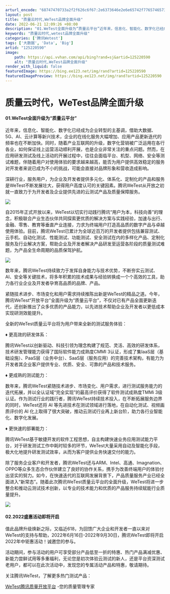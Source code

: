 ```yaml
---
arturl_encode: "68747470733a2f2f626c6f67:2e6373646e2e6e65742f7765746573745f74656e63656e742f:61727469636c652f64657461696c732f313235323230353930"
layout: post
title: "质量云时代,WeTest品牌全面升级"
date: 2022-06-21 12:09:26 +08:00
description: "01.WeTest全面升级为“质量云平台”近年来，信息化、智能化、数字化已经成为企业转型的主基调，借"
keywords: "质量云时代,wetest品牌全面升级"
categories: ['腾讯Wetest']
tags: ['大数据', 'Data', 'Big']
artid: "125220590"
image:
    path: https://api.vvhan.com/api/bing?rand=sj&artid=125220590
    alt: "质量云时代,WeTest品牌全面升级"
render_with_liquid: false
featuredImage: https://bing.ee123.net/img/rand?artid=125220590
featuredImagePreview: https://bing.ee123.net/img/rand?artid=125220590
---
```


# 质量云时代，WeTest品牌全面升级

#### 01.WeTest全面升级为“质量云平台”

近年来，信息化、智能化、数字化已经成为企业转型的主基调，借助大数据、5G、AI、云计算等新兴技术，企业的在线化服务大幅增加、应用产品更新迭代的频率也在不断加快。同时，随着产业互联网的升级，数字化营销被广泛运用在各行各业，如何保证线上运营活动顺利开展，也是企业非常关注的重点问题。然而，在应用研发测试及线上活动的开展过程中，往往会面临平台、机型、网络、安全等测试难题，伴随着用户对使用体验的要求越来越高，能否为用户提供高效稳定的服务对开发者来说已成为不小的挑战，可能会直接对品牌形象和营收造成影响。

深耕行业，服务用户，为企业及开发者提供多元化、体系化、定制化的产品和服务是WeTest不断发展壮大，获得用户高度认可的关键因素。腾讯WeTest从开放之初就一直致力于为开发者及企业提供先进的云测试产品及质量保障服务。

![](https://i-blog.csdnimg.cn/blog_migrate/6950303b4ca23b067a1664789aa9106d.png)

自2015年正式开放以来，WeTest以切实行动践行腾讯“用户为本，科技向善”的理念，积极联合产业生态伙伴共同探索更优质的解决方案与实践经验，加速与出行、金融、零售、教育等垂直产业连接，力求为终端用户打造高品质的数字产品与卓越使用体验。目前，腾讯WeTest已累计为全球近百万的开发者提供包括兼容测试、云手机、自动化测试、性能测试、功能测试、安全测试在内的多样化产品、定制化服务及行业解决方案，帮助企业及开发者解决产品研发至运营各阶段的质量测试难题，为产品全生命周期的品质保驾护航。

![](https://i-blog.csdnimg.cn/blog_migrate/e75d8d5cd3b772ed709c2cc0e4df4695.png)

数年来，腾讯WeTest持续致力于发挥自身能力与技术优势，不断夯实云测试、AI、安全等关键技术，将多年积累的技术成果与经验转换成一个个高效的工具，助力各行业企业及开发者孕育高品质的品牌、产品。

紧随技术进步、市场变化和用户需求持续推陈出新是WeTest的精品之道。今年，腾讯WeTest“开放平台”全面升级为“质量云平台”，不仅对已有产品全面更新迭代，还创新推出了众多优质的产品能力，以先进技术帮助企业及开发者以更低成本实现研测效能提升。

全新的WeTest质量云平台将为用户带来全新的测试服务体验：

♦ 更高效的研发体系：

腾讯WeTest以创新驱动、科技引领为理念构建了规范、灵活、高效的研发体系，技术研发管理能力获得了国际软件能力成熟度CMMI 3认证，形成了集IaaS层（基础设施）、PaaS层（业务中台）、SaaS层（服务应用）的完善技术架构，有能力为开发者其企业客户提供专业、优质、安全、可靠的产品和技术服务。

♦ 更成熟的测试能力：

数年来，腾讯WeTest紧随技术进步、市场变化、用户需求，进行测试服务能力的迭代拓展，并以全认证域“完全实现”的最高评价获得了软件测试成熟度TMMi 3级认证。作为测试行业的践行者，腾讯WeTest持续技术投入，在不断拓展服务边界的同时，WeTest还将 AI 等先进技术在测试领域进行落地，在自动化测试、视频画质评价的 AI 化上取得了很大突破，推动云测试行业再上新台阶，助力各行业智能化、数字化发展。

♦ 更快速的部署能力：

腾讯WeTest基于敏捷开发的软件工程思想，自主构建快速业务应用测试能力平台，对于研发测试工作中耗时较多的环节，WeTest大量采用自动及智能化手段，极大化地提升研发测试效率，从而为客户提供业务快速交付的能力。

除了服务企业客户和开发者，腾讯WeTest还与ARM、Intel、高通、Imagnation、OPPO等众多生态合作伙伴建立了良好的协作关系，携手为改善终端用户的体验付出坚实的努力。如今，在快速迭代的互联网发展背景下，产品质量服务产业已经全面进入“新常态”。随着此次腾讯WeTest质量云平台的全面升级，WeTest将进一步整合和推动云测试技术创新，以专业的技术能力和优质的产品服务持续赋能行业质量提升。

![](https://i-blog.csdnimg.cn/blog_migrate/9cdde4b20c8defdda498e208f240c23d.png)

#### 02.2022盛惠活动即将开启

值此品牌升级焕新之际，又临近618，为回馈广大企业和开发者一直以来对WeTest的支持与帮助，2022年6月16日-2022年9月30日，腾讯WeTest即将开启2022年中钜惠活动！诚邀您的参与。

活动期间，参与活动的用户可享受部分产品低至一折的特惠、热门产品满减优惠、新能力尝鲜试用等多重福利，无论您是初次体验云测试的新人，还是平台资深测试老用户，都可以在此次活动中，发现您的专属活动产品和特惠，敬请期待。

关注腾讯WeTest，了解更多热门测试产品：

[WeTest腾讯质量开放平台](https://wetest.qq.com/ "WeTest腾讯质量开放平台")
-您的质量管理专家